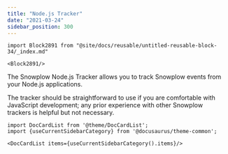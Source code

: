 ```yaml
---
title: "Node.js Tracker"
date: "2021-03-24"
sidebar_position: 300
---
```


```mdx-code-block
import Block2891 from "@site/docs/reusable/untitled-reusable-block-34/_index.md"

<Block2891/>
```

The Snowplow Node.js Tracker allows you to track Snowplow events from your Node.js applications.

The tracker should be straightforward to use if you are comfortable with JavaScript development; any prior experience with other Snowplow trackers is helpful but not necessary.

```mdx-code-block
import DocCardList from '@theme/DocCardList';
import {useCurrentSidebarCategory} from '@docusaurus/theme-common';

<DocCardList items={useCurrentSidebarCategory().items}/>
```
